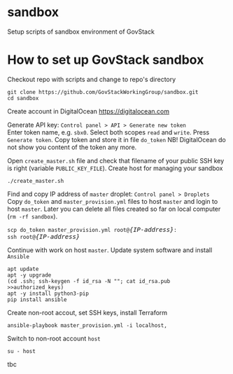 # sandbox
Setup scripts of sandbox environment of GovStack

# How to set up GovStack sandbox
Checkout repo with scripts and change to repo's directory
```
git clone https://github.com/GovStackWorkingGroup/sandbox.git
cd sandbox
```
Create account in DigitalOcean <https://digitalocean.com>

Generate API key: `Control panel > API > Generate new token`  
Enter token name, e.g. `sbx0`. Select both scopes `read` and `write`. Press `Generate token`.
Copy token and store it in file `do_token` NB! DigitalOcean do not show you content of the token any more.

Open `create_master.sh` file and check that filename of your public SSH key is right (variable `PUBLIC_KEY_FILE`).
Create host for managing your sandbox

```
./create_master.sh
```

Find and copy IP address of `master` droplet: `Control panel > Droplets`  
Copy `do_token` and `master_provision.yml` files to host `master`
and login to host `master`.
Later you can delete all files created so far on local computer (`rm -rf sandbox`).

<pre>
<code>scp do_token master_provision.yml root@</code><em>{IP-address}</em><code>:</code>
<code>ssh root@</code><em>{IP-address}</em>
</pre>

Continue with work on host `master`. Update system software and install `Ansible`

```
apt update
apt -y upgrade
(cd .ssh; ssh-keygen -f id_rsa -N ""; cat id_rsa.pub >>authorized_keys)
apt -y install python3-pip
pip install ansible
```

Create non-root accout, set SSH keys, install Terraform

```
ansible-playbook master_provision.yml -i localhost,
```

Switch to non-root account `host`

```
su - host
```

tbc
